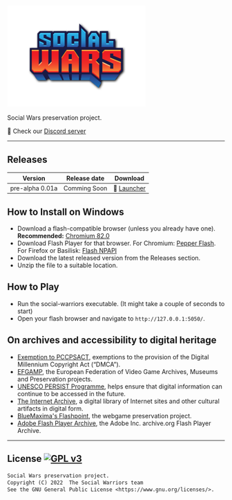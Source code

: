 <img src="templates/img/logo.png" width=320px>

Social Wars preservation project.

:speech_balloon: Check our [Discord server](https://discord.gg/#)

---

## Releases

| Version | Release date | Download |
| --- | --- | --- |
| pre-alpha 0.01a | Comming Soon      | :ticket: [Launcher](../../releases/download/0.01a/social-warriors_0.01a.zip) |

## How to Install on Windows

- Download a flash-compatible browser (unless you already have one). **Recommended:** [Chromium 82.0](https://chromium.en.uptodown.com/windows/download/2181158)
- Download Flash Player for that browser. For Chromium: [Pepper Flash](https://archive.org/download/flashplayerarchive/pub/flashplayer/installers/archive/fp_32.0.0.371_archive.zip/32_0_r0_371%2Fflashplayer32_0r0_371_winpep.exe). For Firefox or Basilisk: [Flash NPAPI](https://archive.org/download/flashplayerarchive/pub/flashplayer/installers/archive/fp_32.0.0.371_archive.zip/32_0_r0_371%2Fflashplayer32_0r0_371_win.exe)
- Download the latest released version from the Releases section.
- Unzip the file to a suitable location.

## How to Play

- Run the social-warriors executable. (It might take a couple of seconds to start)
- Open your flash browser and navigate to `http://127.0.0.1:5050/`.

## On archives and accessibility to digital heritage

- [Exemption to PCCPSACT](https://www.federalregister.gov/documents/2018/10/26/2018-23241/exemption-to-prohibition-on-circumvention-of-copyright-protection-systems-for-access-control), exemptions to the provision of the Digital Millennium Copyright Act (“DMCA”). 
- [EFGAMP](https://efgamp.eu/), the European Federation of Video Game Archives, Museums and Preservation projects.
- [UNESCO PERSIST Programme](https://unescopersist.org/), helps ensure that digital information can continue to be accessed in the future.
- [The Internet Archive](https://archive.org/), a digital library of Internet sites and other cultural artifacts in digital form.
- [BlueMaxima's Flashpoint](https://bluemaxima.org/flashpoint/), the webgame preservation project.
- [Adobe Flash Player Archive](https://archive.org/download/flashplayerarchive/), the Adobe Inc. archive.org Flash Player Archive.

---

## License [![GPL v3](https://img.shields.io/badge/GPL%20v3-blue)](http://www.gnu.org/licenses/gpl-3.0)

```
Social Wars preservation project.
Copyright (C) 2022  The Social Warriors team
See the GNU General Public License <https://www.gnu.org/licenses/>.
```
